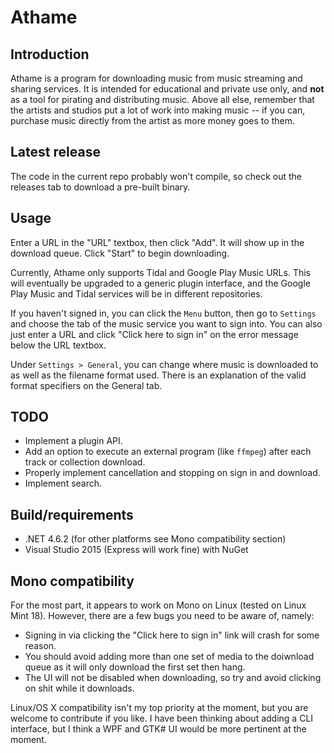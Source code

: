 Athame
======

Introduction
------------
Athame is a program for downloading music from music streaming and sharing services.
It is intended for educational and private use only, and **not** as a tool for pirating and distributing music.
Above all else, remember that the artists and studios put a lot of work into making music -- if you can, purchase
music directly from the artist as more money goes to them.

Latest release
--------------
The code in the current repo probably won't compile, so check out the releases tab to download a pre-built binary.

Usage
-----
Enter a URL in the "URL" textbox, then click "Add". It will show up in the download queue. Click "Start" to begin downloading.

Currently, Athame only supports Tidal and Google Play Music URLs. This will eventually be upgraded to a generic plugin
interface, and the Google Play Music and Tidal services will be in different repositories.

If you haven't signed in, you can click the `Menu` button, then go to `Settings` and choose the tab of the music service
you want to sign into. You can also just enter a URL and click "Click here to sign in" on the error message below the URL
textbox.

Under `Settings > General`, you can change where music is downloaded to as well as the filename format used. There is an explanation
of the valid format specifiers on the General tab.

TODO
----
* Implement a plugin API.
* Add an option to execute an external program (like `ffmpeg`) after each track or collection download.
* Properly implement cancellation and stopping on sign in and download.
* Implement search.

Build/requirements
------------------
* .NET 4.6.2 (for other platforms see Mono compatibility section)
* Visual Studio 2015 (Express will work fine) with NuGet

Mono compatibility
------------------
For the most part, it appears to work on Mono on Linux (tested on Linux Mint 18). However, there are a few bugs you need to be aware of, namely:

* Signing in via clicking the "Click here to sign in" link will crash for some reason.
* You should avoid adding more than one set of media to the doiwnload queue as it will only download the first set then hang.
* The UI will not be disabled when downloading, so try and avoid clicking on shit while it downloads.

Linux/OS X compatibility isn't my top priority at the moment, but you are welcome to contribute if you like. I have been thinking about adding a CLI interface,
but I think a WPF and GTK# UI would be more pertinent at the moment.